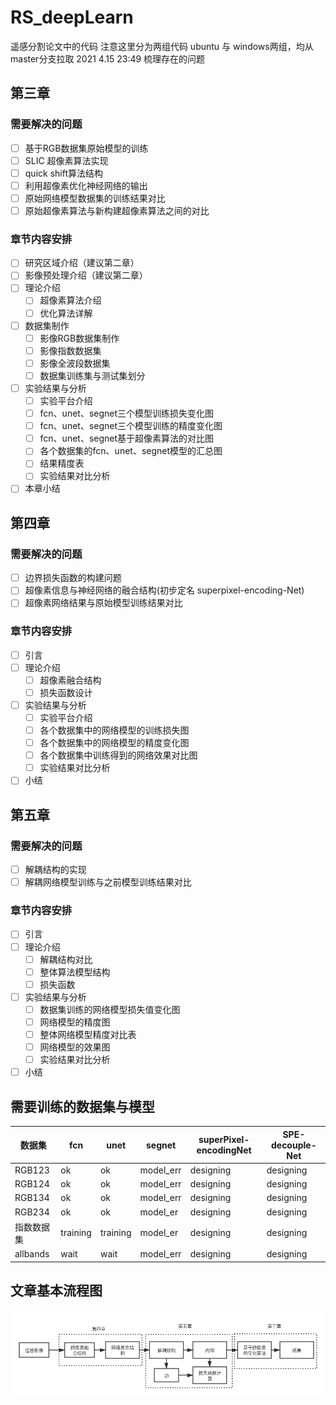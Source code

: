 # RS_deepLearn
遥感分割论文中的代码
注意这里分为两组代码 ubuntu 与 windows两组，均从master分支拉取
2021 4.15 23:49
梳理存在的问题

## 第三章
### 需要解决的问题
- [ ] 基于RGB数据集原始模型的训练
- [ ] SLIC 超像素算法实现
- [ ] quick shift算法结构
- [ ] 利用超像素优化神经网络的输出
- [ ] 原始网络模型数据集的训练结果对比
- [ ] 原始超像素算法与新构建超像素算法之间的对比
### 章节内容安排
- [ ] 研究区域介绍（建议第二章）
- [ ] 影像预处理介绍（建议第二章）
- [ ] 理论介绍
  - [ ] 超像素算法介绍
  - [ ] 优化算法详解
- [ ] 数据集制作
  - [ ] 影像RGB数据集制作
  - [ ] 影像指数数据集
  - [ ] 影像全波段数据集
  - [ ] 数据集训练集与测试集划分
- [ ] 实验结果与分析
  - [ ] 实验平台介绍
  - [ ] fcn、unet、segnet三个模型训练损失变化图
  - [ ] fcn、unet、segnet三个模型训练的精度变化图
  - [ ] fcn、unet、segnet基于超像素算法的对比图
  - [ ] 各个数据集的fcn、unet、segnet模型的汇总图
  - [ ] 结果精度表
  - [ ] 实验结果对比分析
- [ ] 本章小结 
## 第四章
### 需要解决的问题
- [ ] 边界损失函数的构建问题
- [ ] 超像素信息与神经网络的融合结构(初步定名 superpixel-encoding-Net)
- [ ] 超像素网络结果与原始模型训练结果对比
### 章节内容安排
- [ ] 引言
- [ ] 理论介绍
  - [ ] 超像素融合结构
  - [ ] 损失函数设计
- [ ] 实验结果与分析
  - [ ] 实验平台介绍
  - [ ] 各个数据集中的网络模型的训练损失图
  - [ ] 各个数据集中的网络模型的精度变化图
  - [ ] 各个数据集中训练得到的网络效果对比图
  - [ ] 实验结果对比分析
- [ ] 小结 

## 第五章
### 需要解决的问题
- [ ] 解耦结构的实现
- [ ] 解耦网络模型训练与之前模型训练结果对比
### 章节内容安排
- [ ] 引言
- [ ] 理论介绍
  - [ ] 解耦结构对比
  - [ ] 整体算法模型结构
  - [ ] 损失函数
- [ ] 实验结果与分析
  - [ ] 数据集训练的网络模型损失值变化图
  - [ ] 网络模型的精度图
  - [ ] 整体网络模型精度对比表
  - [ ] 网络模型的效果图
  - [ ] 实验结果对比分析
- [ ] 小结

## 需要训练的数据集与模型
|  数据集   | fcn  | unet| segnet | superPixel-encodingNet | SPE-decouple-Net|
|  ----  | ----  |  ----  |  ----  |  ----  |  ----  |
| RGB123  | ok | ok | model_err | designing | designing |
| RGB124  | ok | ok | model_err | designing | designing |
| RGB134  | ok | ok | model_err | designing | designing |
| RGB234  | ok | ok | model_er | designing | designing |
| 指数数据集  | training | training | model_er | designing | designing |
| allbands  | wait | wait | model_err | designing | designing |

## 文章基本流程图
![avatar](./基本流程图.png)
